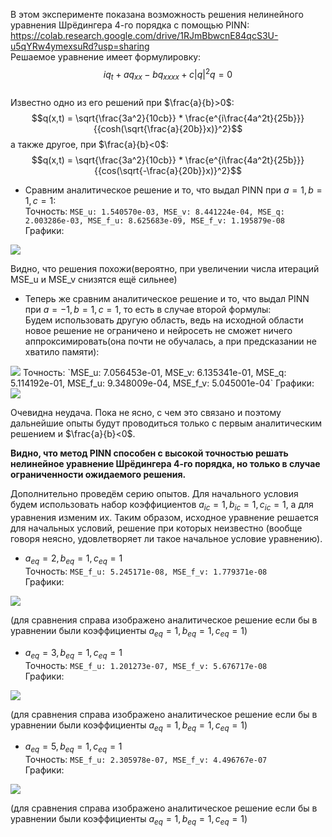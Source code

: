 В этом эксперименте показана возможность решения нелинейного уравнения Шрёдингера 4-го порядка с помощью PINN:  
<https://colab.research.google.com/drive/1RJmBbwcnE84qcS3U-u5qYRw4ymexsuRd?usp=sharing>  
Решаемое уравнение имеет формулировку: $$iq_{t} + aq_{xx} - bq_{xxxx} + c|q|^2q = 0$$  
Известно одно из его решений при $\frac{a}{b}>0$: $$q(x,t) = \sqrt{\frac{3a^2}{10cb}} * \frac{e^{i\frac{4a^2t}{25b}}}{{cosh(\sqrt{\frac{a}{20b}}x)}^2}$$
а также другое, при $\frac{a}{b}<0$: $$q(x,t) = \sqrt{\frac{3a^2}{10cb}} * \frac{e^{i\frac{4a^2t}{25b}}}{{cos(\sqrt{-\frac{a}{20b}}x)}^2}$$

*  Сравним аналитическое решение и то, что выдал PINN при $a=1, b=1, c=1$:  
Точность: `MSE_u: 1.540570e-03, MSE_v: 8.441224e-04, MSE_q: 2.003286e-03, MSE_f_u: 8.625683e-09, MSE_f_v: 1.195879e-08`  
Графики:  
<img src="https://github.com/mikhakuv/PINNs/blob/main/pictures/exp38_results_uv_1.png">

Видно, что решения похожи(вероятно, при увеличении числа итераций MSE_u и MSE_v снизятся ещё сильнее)

*  Теперь же сравним аналитическое решение и то, что выдал PINN при $a=-1, b=1, c=1$, то есть в случае второй формулы:  
Будем использовать другую область, ведь на исходной области новое решение не ограничено и нейросеть не сможет ничего аппроксимировать(она почти не обучалась, а при предсказании не хватило памяти):
<img src="https://github.com/mikhakuv/PINNs/blob/main/pictures/exp38_chart_uv_2.png">  
Точность: `MSE_u: 7.056453e-01, MSE_v: 6.135341e-01, MSE_q: 5.114192e-01, MSE_f_u: 9.348009e-04, MSE_f_v: 5.045001e-04`  
Графики:
<img src="https://github.com/mikhakuv/PINNs/blob/main/pictures/exp38_results_uv_2.png">

Очевидна неудача. Пока не ясно, с чем это связано и поэтому дальнейшие опыты будут проводиться только с первым аналитическим решением и $\frac{a}{b}<0$.  

**Видно, что метод PINN способен с высокой точностью решать нелинейное уравнение Шрёдингера 4-го порядка, но только в случае ограниченности ожидаемого решения.**

Дополнительно проведём серию опытов. Для начального условия будем использовать набор коэффициентов $a_{ic}=1, b_{ic}=1, c_{ic}=1$, а для уравнения изменим их.
Таким образом, исходное уравнение решается для начальных условий, решение при которых неизвестно (вообще говоря неясно, удовлетворяет ли такое начальное условие уравнению).
*  $a_{eq}=2, b_{eq}=1, c_{eq}=1$  
Точность: `MSE_f_u: 5.245171e-08, MSE_f_v: 1.779371e-08`  
Графики:  
<img src="https://github.com/mikhakuv/PINNs/blob/main/pictures/exp38_results_uv_3.png">

(для сравнения справа изображено аналитическое решение если бы в уравнении были коэффициенты $a_{eq}=1, b_{eq}=1, c_{eq}=1$)

*  $a_{eq}=3, b_{eq}=1, c_{eq}=1$  
Точность: `MSE_f_u: 1.201273e-07, MSE_f_v: 5.676717e-08`  
Графики:  
<img src="https://github.com/mikhakuv/PINNs/blob/main/pictures/exp38_results_uv_4.png">

(для сравнения справа изображено аналитическое решение если бы в уравнении были коэффициенты $a_{eq}=1, b_{eq}=1, c_{eq}=1$)  

*  $a_{eq}=5, b_{eq}=1, c_{eq}=1$  
Точность: `MSE_f_u: 2.305978e-07, MSE_f_v: 4.496767e-07`  
Графики:  
<img src="https://github.com/mikhakuv/PINNs/blob/main/pictures/exp38_results_uv_5.png">

(для сравнения справа изображено аналитическое решение если бы в уравнении были коэффициенты $a_{eq}=1, b_{eq}=1, c_{eq}=1$)
